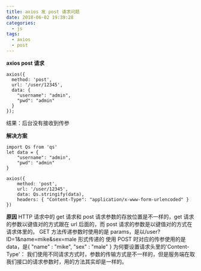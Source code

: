 ```yaml
---
title: axios 发 post 请求问题
date: 2018-06-02 19:39:28
categories:
  - js
tags:
  - axios
  - post
---
```


**axios post 请求**

```
axios({
  method: 'post',
  url: '/user/12345',
  data: {
    "username": "admin",
    "pwd": "admin"
  }
});
```

结果：后台没有接收到传参

<!-- more -->

**解决方案**

```
import Qs from 'qs'
let data = {
    "username": "admin",
    "pwd": "admin"
}

axios({
    method: 'post',
    url: '/user/12345',
    data: Qs.stringify(data),
    headers: { "Content-Type": "application/x-www-form-urlencoded" }
})
```

**原因**
HTTP 请求中的 get 请求和 post 请求参数的存放位置是不一样的，get 请求的参数以键值对的方式跟在 url 后面的，而 post 请求的参数是以键值对的方式在请求体里的。
GET 方法传递参数时使用的是 params，是以/user?ID=1&name=mike&sex=male 形式传递的
使用 POST 时对应的传参使用的是 data，是{ "name" : "mike", "sex" : "male" }
为何要设置请求头里的'Content-Type'：
我们使用不同请求方式时，参数的传输方式是不一样的，但是服务端在取我们接口的请求参数时，用的方法其实却是一样的。
